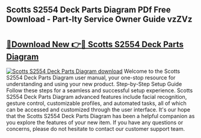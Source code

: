 ## Scotts S2554 Deck Parts Diagram PDf Free Download - Part-Ity Service Owner Guide vzZVz

# <h2><a href="http://dfkn86d.blite.top/?on=Scotts+S2554+Deck+Parts+Diagram">🔗Download New 👉🔴 Scotts S2554 Deck Parts Diagram</a></h2>

[![Scotts S2554 Deck Parts Diagram download](https://i.imgur.com/lujVjoI.png)](http://dfkn86d.blite.top/?on=Scotts+S2554+Deck+Parts+Diagram)
Welcome to the Scotts S2554 Deck Parts Diagram user manual, your one-stop resource for understanding and using your new product. Step-by-Step Setup Guide Follow these steps for a seamless and successful setup experience. Scotts S2554 Deck Parts Diagram advanced features include facial recognition, gesture control, customizable profiles, and automated tasks, all of which can be accessed and customized through the user interface. It's our hope that the Scotts S2554 Deck Parts Diagram has been a helpful companion as you explore the features of your new item. If you have any questions or concerns, please do not hesitate to contact our customer support team.
